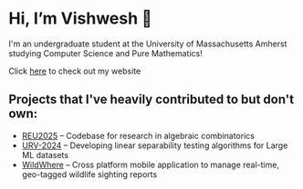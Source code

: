 # Hi, I’m Vishwesh 👋

I'm an undergraduate student at the University of Massachusetts Amherst studying Computer Science and Pure Mathematics!

Click [here](https://your-website.com) to check out my website

## Projects that I've heavily contributed to but don't own:

- [REU2025](https://github.com/oblomkov-math/REU2025) – Codebase for research in algebraic combinatorics
- [URV-2024](https://github.com/kyle-doney/URV-2024/tree/main) – Developing linear separability testing algorithms for Large ML datasets
- [WildWhere](https://github.com/amandeepksingh/WildWhere/tree/main) – Cross platform mobile application to manage real-time, geo-tagged wildlife sighting reports
